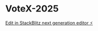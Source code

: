 # VoteX-2025

[Edit in StackBlitz next generation editor ⚡️](https://stackblitz.com/~/github.com/suhangrover/VoteX-2025)